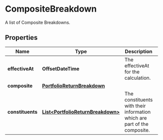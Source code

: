 

# CompositeBreakdown

A list of Composite Breakdowns.

## Properties

Name | Type | Description | Notes
------------ | ------------- | ------------- | -------------
**effectiveAt** | **OffsetDateTime** | The effectiveAt for the calculation. | 
**composite** | [**PortfolioReturnBreakdown**](PortfolioReturnBreakdown.md) |  |  [optional]
**constituents** | [**List&lt;PortfolioReturnBreakdown&gt;**](PortfolioReturnBreakdown.md) | The constituents with their information which are part of the composite. |  [optional]



